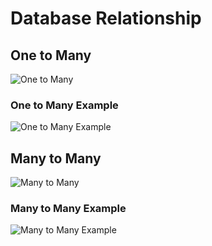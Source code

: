 # Database Relationship

## One to Many
![One to Many](https://github.com/mgbaybay/mgbaybay-kodego/blob/main/12.%20Database%20Concept/1.%20Database%20Relationship/01-OneToMany.png)

### One to Many Example
![One to Many Example](https://github.com/mgbaybay/mgbaybay-kodego/blob/main/12.%20Database%20Concept/1.%20Database%20Relationship/02-OneToMany-Example.png)

## Many to Many
![Many to Many](https://github.com/mgbaybay/mgbaybay-kodego/blob/main/12.%20Database%20Concept/1.%20Database%20Relationship/03-ManyToMany.png)

### Many to Many Example
![Many to Many Example](https://github.com/mgbaybay/mgbaybay-kodego/blob/main/12.%20Database%20Concept/1.%20Database%20Relationship/04-ManyToMany-Example.png)

